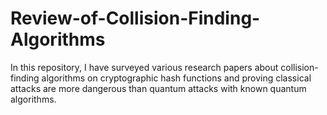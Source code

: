 # Review-of-Collision-Finding-Algorithms
 In this repository, I have surveyed various research papers about collision-finding algorithms on cryptographic  hash functions and proving classical attacks are more dangerous than quantum attacks with known quantum algorithms. 
